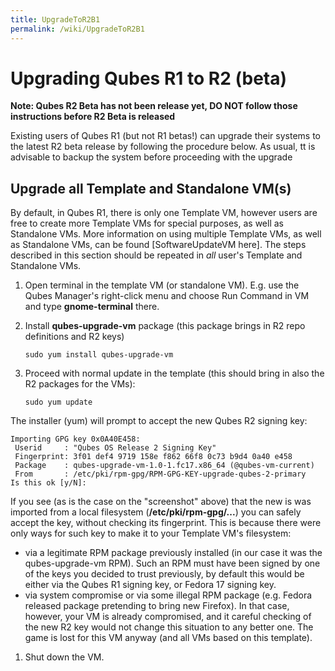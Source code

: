 ```yaml
---
title: UpgradeToR2B1
permalink: /wiki/UpgradeToR2B1
---
```


Upgrading Qubes R1 to R2 (beta)
===============================

**Note: Qubes R2 Beta has not been release yet, DO NOT follow those instructions before R2 Beta is released**

Existing users of Qubes R1 (but not R1 betas!) can upgrade their systems to the latest R2 beta release by following the procedure below. As usual, tt is advisable to backup the system before proceeding with the upgrade

Upgrade all Template and Standalone VM(s)
-----------------------------------------

By default, in Qubes R1, there is only one Template VM, however users are free to create more Template VMs for special purposes, as well as Standalone VMs. More information on using multiple Template VMs, as well as Standalone VMs, can be found [SoftwareUpdateVM here]. The steps described in this section should be repeated in *all* user's Template and Standalone VMs.

1.  Open terminal in the template VM (or standalone VM). E.g. use the Qubes Manager's right-click menu and choose Run Command in VM and type **gnome-terminal** there.
2.  Install **qubes-upgrade-vm** package (this package brings in R2 repo definitions and R2 keys)

    ``` {.wiki}
    sudo yum install qubes-upgrade-vm
    ```

3.  Proceed with normal update in the template (this should bring in also the R2 packages for the VMs):

    ``` {.wiki}
    sudo yum update
    ```

The installer (yum) will prompt to accept the new Qubes R2 signing key:

``` {.wiki}
Importing GPG key 0x0A40E458:
 Userid     : "Qubes OS Release 2 Signing Key"
 Fingerprint: 3f01 def4 9719 158e f862 66f8 0c73 b9d4 0a40 e458
 Package    : qubes-upgrade-vm-1.0-1.fc17.x86_64 (@qubes-vm-current)
 From       : /etc/pki/rpm-gpg/RPM-GPG-KEY-upgrade-qubes-2-primary
Is this ok [y/N]:
```

If you see (as is the case on the "screenshot" above) that the new is was imported from a local filesystem (**/etc/pki/rpm-gpg/...**) you can safely accept the key, without checking its fingerprint. This is because there were only ways for such key to make it to your Template VM's filesystem:

-   via a legitimate RPM package previously installed (in our case it was the qubes-upgrade-vm RPM). Such an RPM must have been signed by one of the keys you decided to trust previously, by default this would be either via the Qubes R1 signing key, or Fedora 17 signing key.
-   via system compromise or via some illegal RPM package (e.g. Fedora released package pretending to bring new Firefox). In that case, however, your VM is already compromised, and it careful checking of the new R2 key would not change this situation to any better one. The game is lost for this VM anyway (and all VMs based on this template).

1.  Shut down the VM.

